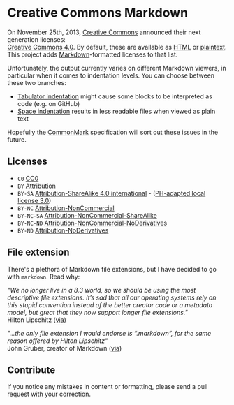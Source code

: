 ﻿# Creative Commons Markdown

On November 25th, 2013, [Creative Commons](http://creativecommons.org/) announced their next generation licenses:<br/>
[Creative Commons 4.0](https://creativecommons.org/weblog/entry/40768). By default, these are available as [HTML](http://creativecommons.org/licenses/) or [plaintext](http://creativecommons.org/weblog/entry/41127).<br/>
This project adds [Markdown](http://daringfireball.net/projects/markdown/)-formatted licenses to that list.

Unfortunately, the output currently varies on different Markdown viewers, in particular when it comes to indentation levels. You can choose between these two branches:
* [Tabulator indentation](https://github.com/NewOpenBible/Creative-Commons-Markdown/tree/tabulators) might cause some blocks to be interpreted as code (e.g. on GitHub)
* [Space indentation](https://github.com/NewOpenBible/Creative-Commons-Markdown/tree/spaces) results in less readable files when viewed as plain text

Hopefully the [CommonMark](http://commonmark.org/) specification will sort out these issues in the future.

## Licenses
* `C0` [CC0](https://github.com/NewOpenBible/Creative-Commons-Markdown/blob/spaces/4.0/zero.markdown)
* `BY` [Attribution](https://github.com/NewOpenBible/Creative-Commons-Markdown/blob/spaces/4.0/by.markdown)
* `BY-SA` [Attribution-ShareAlike 4.0 international](https://github.com/NewOpenBible/Creative-Commons-Markdown/blob/spaces/4.0/by-sa.markdown) - ([PH-adapted local license 3.0](https://github.com/NewOpenBible/Creative-Commons-Markdown/blob/spaces/legacy/3.0/by-sa--PH.markdown))
* `BY-NC` [Attribution-NonCommercial](https://github.com/NewOpenBible/Creative-Commons-Markdown/blob/spaces/4.0/by-nc.markdown)
* `BY-NC-SA` [Attribution-NonCommercial-ShareAlike](https://github.com/NewOpenBible/Creative-Commons-Markdown/blob/spaces/4.0/by-nc-sa.markdown)
* `BY-NC-ND` [Attribution-NonCommercial-NoDerivatives](https://github.com/NewOpenBible/Creative-Commons-Markdown/blob/spaces/4.0/by-nc-nd.markdown)
* `BY-ND` [Attribution-NoDerivatives](https://github.com/NewOpenBible/Creative-Commons-Markdown/blob/spaces/4.0/by-nd.markdown)

## File extension

There's a plethora of Markdown file extensions, but I have decided to go with `markdown`. Read why:

*"We no longer live in a 8.3 world, so we should be using the most descriptive file extensions. It’s sad that all our operating systems rely on this stupid convention instead of the better creator code or a metadata model, but great that they now support longer file extensions."*  
Hilton Lipschitz ([via](http://hiltmon.com/blog/2012/03/07/the-markdown-file-extension/))

*"…the only file extension I would endorse is “.markdown”, for the same reason offered by Hilton Lipschitz"*  
John Gruber, creator of Markdown ([via](http://daringfireball.net/linked/2014/01/08/markdown-extension))

## Contribute
If you notice any mistakes in content or formatting, please send a pull request with your correction.

